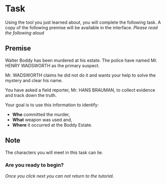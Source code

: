 # Task

Using the tool you just learned about, you will complete the following task. A copy of the following premise will be available in the interface.
*Please read the following aloud*

## Premise

Walter Boddy has been murdered at his estate. The police have named Mr. HENRY WADSWORTH as the primary suspect.

Mr. WADSWORTH claims he did not do it and wants your help to solve the mystery and clear his name.

You have asked a field reporter, Mr. HANS BRAUMAN, to collect evidence and track down the truth.

Your goal is to use this information to identify:

- **Who** committed the murder,
- **What** weapon was used and,
- **Where** it occurred at the Boddy Estate.

## Note

The characters you will meet in this task can lie.

### Are you ready to begin?

*Once you click next you can not return to the tutorial.*

